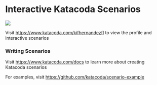# Interactive Katacoda Scenarios

[![](http://shields.katacoda.com/katacoda/kifhernandezfl/count.svg)](https://www.katacoda.com/kifhernandezfl "Get your profile on Katacoda.com")

Visit https://www.katacoda.com/kifhernandezfl to view the profile and interactive scenarios

### Writing Scenarios
Visit https://www.katacoda.com/docs to learn more about creating Katacoda scenarios

For examples, visit https://github.com/katacoda/scenario-example
